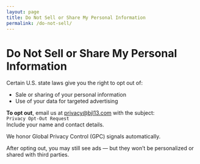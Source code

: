 ```yaml
---
layout: page
title: Do Not Sell or Share My Personal Information
permalink: /do-not-sell/
---
```


# Do Not Sell or Share My Personal Information

Certain U.S. state laws give you the right to opt out of:

- Sale or sharing of your personal information
- Use of your data for targeted advertising

**To opt out**, email us at [privacy@bjl13.com](mailto:privacy@bjl13.com) with the subject:  
`Privacy Opt-Out Request`  
Include your name and contact details.

We honor Global Privacy Control (GPC) signals automatically.

After opting out, you may still see ads — but they won’t be personalized or shared with third parties.
